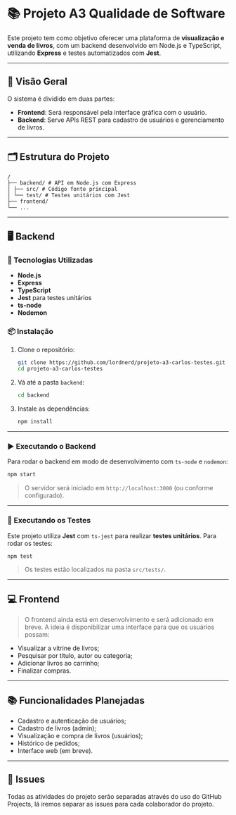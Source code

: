 # 📚 Projeto A3 Qualidade de Software

Este projeto tem como objetivo oferecer uma plataforma de **visualização e venda de livros**, com um backend desenvolvido em Node.js e TypeScript, utilizando **Express** e testes automatizados com **Jest**.

---

## 🧠 Visão Geral

O sistema é dividido em duas partes:

- **Frontend**: Será responsável pela interface gráfica com o usuário.
- **Backend**: Serve APIs REST para cadastro de usuários e gerenciamento de livros.

---

## 🗂️ Estrutura do Projeto

```
/
├── backend/ # API em Node.js com Express
│ ├── src/ # Código fonte principal
│ └── test/ # Testes unitários com Jest
├── frontend/
└── ...

```

---

## 🖥️ Backend

### 🔧 Tecnologias Utilizadas

- **Node.js**
- **Express**
- **TypeScript**
- **Jest** para testes unitários
- **ts-node**
- **Nodemon**

### 📦 Instalação

1. Clone o repositório:

   ```bash
   git clone https://github.com/lordnerd/projeto-a3-carlos-testes.git
   cd projeto-a3-carlos-testes
   ```

2. Vá até a pasta `backend`:

   ```bash
   cd backend
   ```

3. Instale as dependências:
   ```bash
   npm install
   ```

---

### ▶️ Executando o Backend

Para rodar o backend em modo de desenvolvimento com `ts-node` e `nodemon`:

```bash
npm start
```

> O servidor será iniciado em `http://localhost:3000` (ou conforme configurado).

---

### 🧪 Executando os Testes

Este projeto utiliza **Jest** com `ts-jest` para realizar **testes unitários**. Para rodar os testes:

```bash
npm test
```

> Os testes estão localizados na pasta `src/tests/`.

---

## 💻 Frontend

> O frontend ainda está em desenvolvimento e será adicionado em breve. A ideia é disponibilizar uma interface para que os usuários possam:

- Visualizar a vitrine de livros;
- Pesquisar por título, autor ou categoria;
- Adicionar livros ao carrinho;
- Finalizar compras.

---

## 📚 Funcionalidades Planejadas

- Cadastro e autenticação de usuários;
- Cadastro de livros (admin);
- Visualização e compra de livros (usuários);
- Histórico de pedidos;
- Interface web (em breve).

---

## 🤝 Issues

Todas as atividades do projeto serão separadas através do uso do GitHub Projects, lá iremos separar as issues para cada colaborador do projeto.
